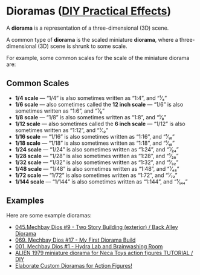 # Dioramas ([DIY Practical Effects](../../README.md))

A **diorama** is a representation of a three-dimensional (3D) scene.

A common type of **diorama** is the scaled miniature **diorama**,
where a three-dimensional (3D) scene is shrunk to some scale.

For example, some common scales for the scale of the miniature diorama are:

## Common Scales

* **1/4 scale** — “1/4” is also sometimes written as “1:4”, and “¹⁄₄”
* **1/6 scale** — also sometimes called the **12 inch scale** — “1/6” is also sometimes written as “1:6”, and “¹⁄₆”
* **1/8 scale** — “1/8” is also sometimes written as “1:8”, and “¹⁄₈”
* **1/12 scale** — also sometimes called the **6 inch scale** — “1/12” is also sometimes written as “1:12”, and “¹⁄₁₂”
* **1/16 scale** — “1/16” is also sometimes written as “1:16”, and “¹⁄₁₆”
* **1/18 scale** — “1/18” is also sometimes written as “1:18”, and “¹⁄₁₈”
* **1/24 scale** — “1/24” is also sometimes written as “1:24”, and “¹⁄₂₄”
* **1/28 scale** — “1/28” is also sometimes written as “1:28”, and “¹⁄₂₈”
* **1/32 scale** — “1/32” is also sometimes written as “1:32”, and “¹⁄₃₂”
* **1/48 scale** — “1/48” is also sometimes written as “1:48”, and “¹⁄₄₈”
* **1/72 scale** — “1/72” is also sometimes written as “1:72”, and “¹⁄₇₂”
* **1/144 scale** — “1/144” is also sometimes written as “1:144”, and “¹⁄₁₄₄”

## Examples

Here are some example dioramas:

* [045.Mechbay Dios #9 - Two Story Building (exterior) / Back Alley Diorama](https://youtu.be/AWcvHlsARWk)
* [069. Mechbay Dios #17 - My First Diorama Build](https://youtu.be/xHHaGWcgQYk)
* [001. Mechbay Dios #1 - Hydra Lab and Brainwashing Room](https://youtu.be/WiT0TlngmIU)
* [ALIEN 1979 miniature diorama for Neca Toys action figures TUTORIAL / DIY](https://youtu.be/MHoT3FvcP7I)
* [Elaborate Custom Dioramas for Action Figures!](https://youtu.be/nHzrMBNBWu0)
